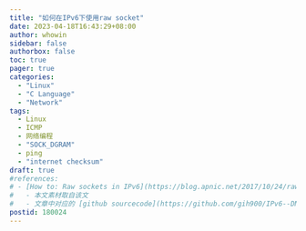 ```yaml
---
title: "如何在IPv6下使用raw socket"
date: 2023-04-18T16:43:29+08:00
author: whowin
sidebar: false
authorbox: false
toc: true
pager: true
categories:
  - "Linux"
  - "C Language"
  - "Network"
tags:
  - Linux
  - ICMP
  - 网络编程
  - "SOCK_DGRAM"
  - ping
  - "internet checksum"
draft: true
#references: 
# - [How to: Raw sockets in IPv6](https://blog.apnic.net/2017/10/24/raw-sockets-ipv6/)
#   - 本文素材取自该文
#   - 文章中对应的 [github sourcecode](https://github.com/gih900/IPv6--DNS-Frag-Test-Rig)
postid: 180024
---
```



<!--more-->
